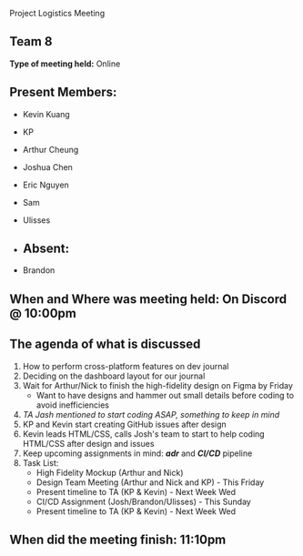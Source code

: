 Project Logistics Meeting 
## Team 8

**Type of meeting held:** Online

## Present Members:  
- Kevin Kuang
- KP
- Arthur Cheung
- Joshua Chen
- Eric Nguyen
- Sam
- Ulisses

- ## Absent: 
- Brandon


## When and Where was meeting held: On Discord @ 10:00pm

## The agenda of what is discussed
1. How to perform cross-platform features on dev journal
2. Deciding on the dashboard layout for our journal
3. Wait for Arthur/Nick to finish the high-fidelity design on Figma by Friday 
   - Want to have designs and hammer out small details before coding to avoid inefficiencies
4. *TA Jash mentioned to start coding ASAP, something to keep in mind*
5. KP and Kevin start creating GitHub issues after design
6. Kevin leads HTML/CSS, calls Josh's team to start to help coding HTML/CSS after design and issues
7. Keep upcoming assignments in mind: ***adr*** and ***CI/CD*** pipeline
8. Task List:
   - High Fidelity Mockup (Arthur and Nick)
   - Design Team Meeting (Arthur and Nick and KP) - This Friday
   - Present timeline to TA (KP & Kevin) - Next Week Wed
   - CI/CD Assignment (Josh/Brandon/Ulisses) - This Sunday
   - Present timeline to TA (KP & Kevin) - Next Week Wed
## When did the meeting finish: 11:10pm
